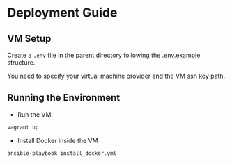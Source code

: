 # Deployment Guide

## VM Setup

Create a `.env` file in the parent directory following the [.env.example](../.env.example) structure.

You need to specify your virtual machine provider and the VM ssh key path.

## Running the Environment

- Run the VM:

```bash
vagrant up
```

- Install Docker inside the VM

```bash
ansible-playbook install_docker.yml
```
